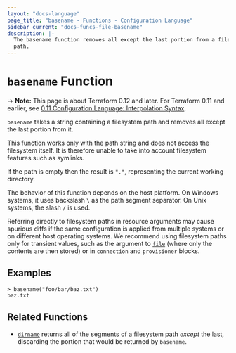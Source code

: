 ```yaml
---
layout: "docs-language"
page_title: "basename - Functions - Configuration Language"
sidebar_current: "docs-funcs-file-basename"
description: |-
  The basename function removes all except the last portion from a filesystem
  path.
---
```


# `basename` Function

-> **Note:** This page is about Terraform 0.12 and later. For Terraform 0.11 and
earlier, see
[0.11 Configuration Language: Interpolation Syntax](../../configuration-0-11/interpolation.html).

`basename` takes a string containing a filesystem path and removes all except
the last portion from it.

This function works only with the path string and does not access the
filesystem itself. It is therefore unable to take into account filesystem
features such as symlinks.

If the path is empty then the result is `"."`, representing the current
working directory.

The behavior of this function depends on the host platform. On Windows systems,
it uses backslash `\` as the path segment separator. On Unix systems, the slash
`/` is used.

Referring directly to filesystem paths in resource arguments may cause
spurious diffs if the same configuration is applied from multiple systems or on
different host operating systems. We recommend using filesystem paths only
for transient values, such as the argument to [`file`](./file.html) (where
only the contents are then stored) or in `connection` and `provisioner` blocks.

## Examples

```
> basename("foo/bar/baz.txt")
baz.txt
```

## Related Functions

* [`dirname`](./dirname.html) returns all of the segments of a filesystem path
  _except_ the last, discarding the portion that would be returned by
  `basename`.
